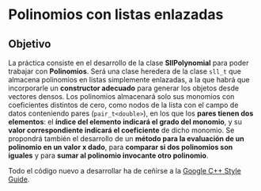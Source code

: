 # Polinomios con listas enlazadas

## Objetivo

La práctica consiste en el desarrollo de la clase **SllPolynomial** para poder trabajar con **Polinomios**. Será una clase heredera de la clase `sll_t` que almacena polinomios en listas simplemente enlazadas, a la que habrá que incorporarle un **constructor adecuado** para generar los objetos desde vectores densos. Los polinomios almacenará solo sus monomios con coeficientes distintos de cero, como nodos de la lista con el campo de datos conteniendo pares (`pair_t<double>`), en los que los **pares tienen dos elementos**: el **índice del elemento indicará el grado del monomio**, y su **valor correspondiente indicará el coeficiente** de dicho monomio. Se propondrá también el desarrollo de un **método para la evaluación de un polinomio en un valor x dado**, para **comparar si dos polinomios son iguales** y para **sumar al polinomio invocante otro polinomio**.

Todo el código nuevo a desarrollar ha de ceñirse a la [Google C++ Style Guide](https://google.github.io/styleguide/cppguide.html).
